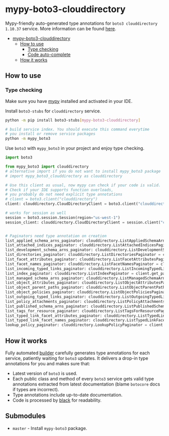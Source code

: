 # mypy-boto3-clouddirectory

Mypy-friendly auto-generated type annotations for `boto3 clouddirectory 1.10.37` service.
More information can be found [here](https://github.com/vemel/mypy_boto3).

- [mypy-boto3-clouddirectory](#mypy-boto3-clouddirectory)
  - [How to use](#how-to-use)
    - [Type checking](#type-checking)
    - [Code auto-complete](#code-auto-complete)
  - [How it works](#how-it-works)

## How to use

### Type checking

Make sure you have [mypy](https://github.com/python/mypy) installed and activated in your IDE.

Install `boto3-stubs` for `clouddirectory` service.

```bash
python -m pip install boto3-stubs[mypy-boto3-clouddirectory]

# build service index. You should execute this command everytime
# you install or remove service packages
python -m mypy_boto3
```

Use `boto3` with `mypy_boto3` in your project and enjoy type checking.

```python
import boto3

from mypy_boto3 import clouddirectory
# alternative import if you do not want to install mypy_boto3 package
# import mypy_boto3_clouddirectory as clouddirectory

# Use this client as usual, now mypy can check if your code is valid.
# Check if your IDE supports function overloads,
# you probably do not need explicit type annotations
# client = boto3.client("clouddirectory")
client: clouddirectory.CloudDirectoryClient = boto3.client("clouddirectory")

# works for session as well
session = boto3.session.Session(region="us-west-1")
session_client: clouddirectory.CloudDirectoryClient = session.client("clouddirectory")


# Paginators need type annotation on creation
list_applied_schema_arns_paginator: clouddirectory.ListAppliedSchemaArnsPaginator = client.get_paginator("list_applied_schema_arns")
list_attached_indices_paginator: clouddirectory.ListAttachedIndicesPaginator = client.get_paginator("list_attached_indices")
list_development_schema_arns_paginator: clouddirectory.ListDevelopmentSchemaArnsPaginator = client.get_paginator("list_development_schema_arns")
list_directories_paginator: clouddirectory.ListDirectoriesPaginator = client.get_paginator("list_directories")
list_facet_attributes_paginator: clouddirectory.ListFacetAttributesPaginator = client.get_paginator("list_facet_attributes")
list_facet_names_paginator: clouddirectory.ListFacetNamesPaginator = client.get_paginator("list_facet_names")
list_incoming_typed_links_paginator: clouddirectory.ListIncomingTypedLinksPaginator = client.get_paginator("list_incoming_typed_links")
list_index_paginator: clouddirectory.ListIndexPaginator = client.get_paginator("list_index")
list_managed_schema_arns_paginator: clouddirectory.ListManagedSchemaArnsPaginator = client.get_paginator("list_managed_schema_arns")
list_object_attributes_paginator: clouddirectory.ListObjectAttributesPaginator = client.get_paginator("list_object_attributes")
list_object_parent_paths_paginator: clouddirectory.ListObjectParentPathsPaginator = client.get_paginator("list_object_parent_paths")
list_object_policies_paginator: clouddirectory.ListObjectPoliciesPaginator = client.get_paginator("list_object_policies")
list_outgoing_typed_links_paginator: clouddirectory.ListOutgoingTypedLinksPaginator = client.get_paginator("list_outgoing_typed_links")
list_policy_attachments_paginator: clouddirectory.ListPolicyAttachmentsPaginator = client.get_paginator("list_policy_attachments")
list_published_schema_arns_paginator: clouddirectory.ListPublishedSchemaArnsPaginator = client.get_paginator("list_published_schema_arns")
list_tags_for_resource_paginator: clouddirectory.ListTagsForResourcePaginator = client.get_paginator("list_tags_for_resource")
list_typed_link_facet_attributes_paginator: clouddirectory.ListTypedLinkFacetAttributesPaginator = client.get_paginator("list_typed_link_facet_attributes")
list_typed_link_facet_names_paginator: clouddirectory.ListTypedLinkFacetNamesPaginator = client.get_paginator("list_typed_link_facet_names")
lookup_policy_paginator: clouddirectory.LookupPolicyPaginator = client.get_paginator("lookup_policy")
```

## How it works

Fully automated [builder](https://github.com/vemel/mypy_boto3) carefully generates
type annotations for each service, patiently waiting for `boto3` updates. It delivers
a drop-in type annotations for you and makes sure that:

- Latest version of `boto3` is used.
- Each public class and method of every `boto3` service gets valid type annotations
  extracted from latest documentation (blame `botocore` docs if types are incorrect).
- Type annotations include up-to-date documentation.
- Code is processed by [black](https://github.com/psf/black) for readability.

## Submodules

- `master` - Install `mypy-boto3` package.